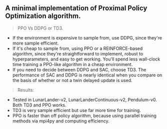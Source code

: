 ## A minimal implementation of Proximal Policy Optimization algorithm.
> PPO Vs DDPG or TD3.
+ If the environment is expensive to sample from, use DDPG, 
  since they're more sample efficient. 
+ If it's cheap to sample from, using PPO or a REINFORCE-based algorithm, 
  since they're straightforward to implement, robust to hyperparameters, 
  and easy to get working. You'll spend less wall-clock time training a 
  PPO-like algorithm in a cheap environment.
+ If you need to decide between DDPG and SAC, choose TD3. The performance 
  of SAC and DDPG is nearly identical when you compare on the basis of 
  whether or not a twin delayed update is used.
  
> Results:
+ Tested in LunarLander-v2, LunarLanderContinuous-v2, Pendulum-v0. 
  Both TD3 and PPO works.
+ TD3 is very sample efficient but use far more time for training.
+ PPO is faster than off policy algorithm, because using parallel
  training methods via mpi4py and computing efficiency.
